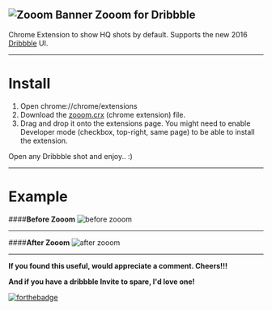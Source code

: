 ![Zooom Banner](https://raw.githubusercontent.com/prajwalrao/Zooom-Dribbble/master/img/zooom.png)
Zooom for Dribbble
-------------------
Chrome Extension to show HQ shots by default. Supports the new 2016 [Dribbble](http://dribbble.com) UI.
****
Install
==========

 1. Open chrome://chrome/extensions
 2. Download the [zooom.crx](https://raw.github.com/prajwalrao/Zooom-Dribbble/master/zooom.crx) (chrome extension) file.
 3. Drag and drop it onto the extensions page. You might need to enable Developer mode (checkbox, top-right, same page) to be able to install the extension.

Open any Dribbble shot and enjoy.. :)
****
Example
===========
####**Before Zooom**
![before zooom](https://raw.githubusercontent.com/prajwalrao/Zooom-Dribbble/master/img/before-zooom.png)

****
####**After Zooom**
![after zooom](https://raw.githubusercontent.com/prajwalrao/Zooom-Dribbble/master/img/after-zooom.png)

****
**If you found this useful, would appreciate a comment. Cheers!!!** 

**And if you have a dribbble Invite to spare, I'd love one!**

[![forthebadge](http://forthebadge.com/images/badges/uses-css.svg)](http://forthebadge.com)
